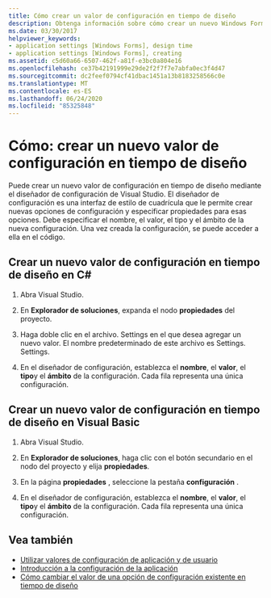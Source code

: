 ```yaml
---
title: Cómo crear un valor de configuración en tiempo de diseño
description: Obtenga información sobre cómo crear un nuevo Windows Forms valor en tiempo de diseño mediante el diseñador de configuración de Visual Studio.
ms.date: 03/30/2017
helpviewer_keywords:
- application settings [Windows Forms], design time
- application settings [Windows Forms], creating
ms.assetid: c5d60a66-6507-462f-a81f-e3bc0a804e16
ms.openlocfilehash: ce37b42191999e29de2f2f7f7e7abfa0ec3f4d47
ms.sourcegitcommit: dc2feef0794cf41dbac1451a13b8183258566c0e
ms.translationtype: MT
ms.contentlocale: es-ES
ms.lasthandoff: 06/24/2020
ms.locfileid: "85325848"
---
```

# <a name="how-to-create-a-new-setting-at-design-time"></a>Cómo: crear un nuevo valor de configuración en tiempo de diseño

Puede crear un nuevo valor de configuración en tiempo de diseño mediante el diseñador de configuración de Visual Studio. El diseñador de configuración es una interfaz de estilo de cuadrícula que le permite crear nuevas opciones de configuración y especificar propiedades para esas opciones. Debe especificar el nombre, el valor, el tipo y el ámbito de la nueva configuración. Una vez creada la configuración, se puede acceder a ella en el código.

## <a name="create-a-new-setting-at-design-time-in-c"></a>Crear un nuevo valor de configuración en tiempo de diseño en C\#

1. Abra Visual Studio.

2. En **Explorador de soluciones**, expanda el nodo **propiedades** del proyecto.

3. Haga doble clic en el archivo. Settings en el que desea agregar un nuevo valor. El nombre predeterminado de este archivo es Settings. Settings.

4. En el diseñador de configuración, establezca el **nombre**, el **valor**, el **tipo**y el **ámbito** de la configuración. Cada fila representa una única configuración.

## <a name="create-a-new-setting-at-design-time-in-visual-basic"></a>Crear un nuevo valor de configuración en tiempo de diseño en Visual Basic

1. Abra Visual Studio.

2. En **Explorador de soluciones**, haga clic con el botón secundario en el nodo del proyecto y elija **propiedades**.

3. En la página **propiedades** , seleccione la pestaña **configuración** .

4. En el diseñador de configuración, establezca el **nombre**, el **valor**, el **tipo**y el **ámbito** de la configuración. Cada fila representa una única configuración.

## <a name="see-also"></a>Vea también

- [Utilizar valores de configuración de aplicación y de usuario](using-application-settings-and-user-settings.md)
- [Introducción a la configuración de la aplicación](application-settings-overview.md)
- [Cómo cambiar el valor de una opción de configuración existente en tiempo de diseño](how-to-change-the-value-of-an-existing-setting-at-design-time.md)
